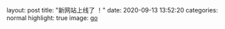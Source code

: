 layout: post
title: "新网站上线了 ！"
date:   2020-09-13 13:52:20
categories: normal
highlight: true
image: 
[go](https://trust-web.github.io/new)
